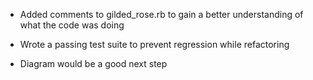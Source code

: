 * Added comments to gilded_rose.rb to gain a better understanding of what the code was doing

* Wrote a passing test suite to prevent regression while refactoring

* Diagram would be a good next step
